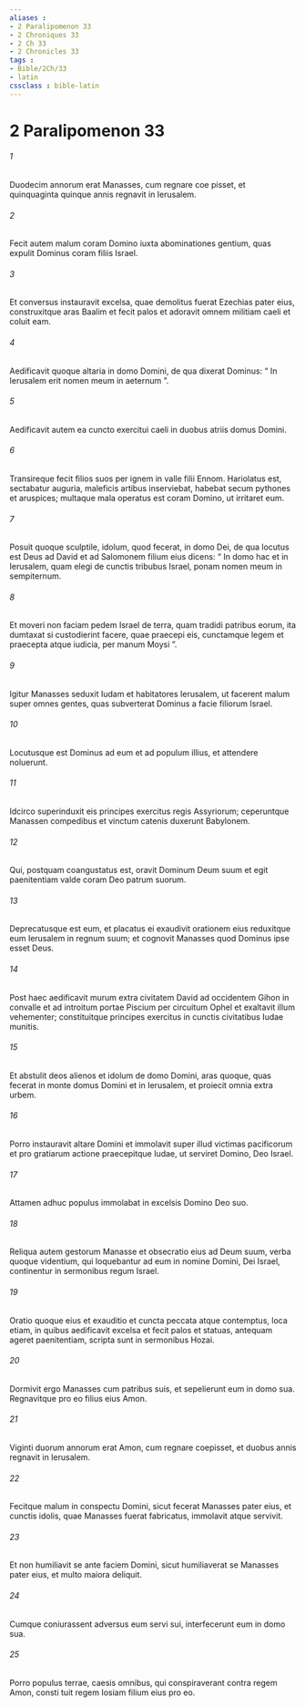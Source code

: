 ```yaml
---
aliases : 
- 2 Paralipomenon 33
- 2 Chroniques 33
- 2 Ch 33
- 2 Chronicles 33
tags : 
- Bible/2Ch/33
- latin
cssclass : bible-latin
---
```


# 2 Paralipomenon 33

###### 1
Duodecim annorum erat Manasses, cum regnare coe pisset, et quinquaginta quinque annis regnavit in Ierusalem.
###### 2
Fecit autem malum coram Domino iuxta abominationes gentium, quas expulit Dominus coram filiis Israel. 
###### 3
Et conversus instauravit excelsa, quae demolitus fuerat Ezechias pater eius, construxitque aras Baalim et fecit palos et adoravit omnem militiam caeli et coluit eam. 
###### 4
Aedificavit quoque altaria in domo Domini, de qua dixerat Dominus: “ In Ierusalem erit nomen meum in aeternum ”. 
###### 5
Aedificavit autem ea cuncto exercitui caeli in duobus atriis domus Domini. 
###### 6
Transireque fecit filios suos per ignem in valle filii Ennom. Hariolatus est, sectabatur auguria, maleficis artibus inserviebat, habebat secum pythones et aruspices; multaque mala operatus est coram Domino, ut irritaret eum. 
###### 7
Posuit quoque sculptile, idolum, quod fecerat, in domo Dei, de qua locutus est Deus ad David et ad Salomonem filium eius dicens: “ In domo hac et in Ierusalem, quam elegi de cunctis tribubus Israel, ponam nomen meum in sempiternum. 
###### 8
Et moveri non faciam pedem Israel de terra, quam tradidi patribus eorum, ita dumtaxat si custodierint facere, quae praecepi eis, cunctamque legem et praecepta atque iudicia, per manum Moysi ”.
###### 9
Igitur Manasses seduxit Iudam et habitatores Ierusalem, ut facerent malum super omnes gentes, quas subverterat Dominus a facie filiorum Israel.
###### 10
Locutusque est Dominus ad eum et ad populum illius, et attendere noluerunt. 
###### 11
Idcirco superinduxit eis principes exercitus regis Assyriorum; ceperuntque Manassen compedibus et vinctum catenis duxerunt Babylonem. 
###### 12
Qui, postquam coangustatus est, oravit Dominum Deum suum et egit paenitentiam valde coram Deo patrum suorum. 
###### 13
Deprecatusque est eum, et placatus ei exaudivit orationem eius reduxitque eum Ierusalem in regnum suum; et cognovit Manasses quod Dominus ipse esset Deus.
###### 14
Post haec aedificavit murum extra civitatem David ad occidentem Gihon in convalle et ad introitum portae Piscium per circuitum Ophel et exaltavit illum vehementer; constituitque principes exercitus in cunctis civitatibus Iudae munitis. 
###### 15
Et abstulit deos alienos et idolum de domo Domini, aras quoque, quas fecerat in monte domus Domini et in Ierusalem, et proiecit omnia extra urbem. 
###### 16
Porro instauravit altare Domini et immolavit super illud victimas pacificorum et pro gratiarum actione praecepitque Iudae, ut serviret Domino, Deo Israel. 
###### 17
Attamen adhuc populus immolabat in excelsis Domino Deo suo.
###### 18
Reliqua autem gestorum Manasse et obsecratio eius ad Deum suum, verba quoque videntium, qui loquebantur ad eum in nomine Domini, Dei Israel, continentur in sermonibus regum Israel. 
###### 19
Oratio quoque eius et exauditio et cuncta peccata atque contemptus, loca etiam, in quibus aedificavit excelsa et fecit palos et statuas, antequam ageret paenitentiam, scripta sunt in sermonibus Hozai. 
###### 20
Dormivit ergo Manasses cum patribus suis, et sepelierunt eum in domo sua. Regnavitque pro eo filius eius Amon.
###### 21
Viginti duorum annorum erat Amon, cum regnare coepisset, et duobus annis regnavit in Ierusalem. 
###### 22
Fecitque malum in conspectu Domini, sicut fecerat Manasses pater eius, et cunctis idolis, quae Manasses fuerat fabricatus, immolavit atque servivit. 
###### 23
Et non humiliavit se ante faciem Domini, sicut humiliaverat se Manasses pater eius, et multo maiora deliquit. 
###### 24
Cumque coniurassent adversus eum servi sui, interfecerunt eum in domo sua. 
###### 25
Porro populus terrae, caesis omnibus, qui conspiraverant contra regem Amon, consti tuit regem Iosiam filium eius pro eo.
